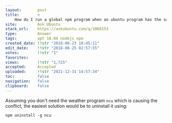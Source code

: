 ```yaml
---
layout:       post
title:        >
    How do I run a global npm program when an ubuntu program has the same name?
site:         Ask Ubuntu
stack_url:    https://askubuntu.com/q/1068153
type:         Answer
tags:         apt 18.04 nodejs npm
created_date: !!str "2018-08-23 10:45:11"
edit_date:    !!str "2018-08-25 02:57:55"
votes:        !!str "1"
favorites:    
views:        !!str "1,725"
accepted:     Accepted
uploaded:     !!str "2021-12-31 14:57:34"
toc:          false
navigation:   false
clipboard:    false
---
```


Assuming you don't need the weather program `ncu` which is causing the conflict, the easiest solution would be to uninstall it using:

``` 
npm uninstall -g ncu

```
